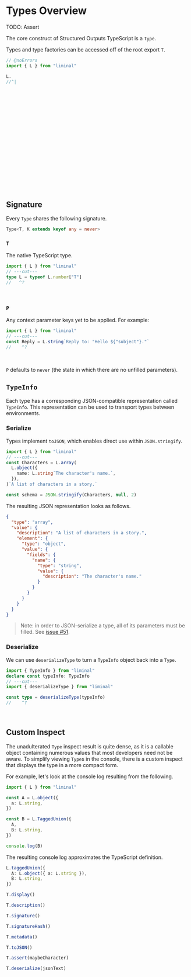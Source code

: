 # Types Overview

TODO: Assert

The core construct of Structured Outputs TypeScript is a `Type`.

Types and type factories can be accessed off of the root export `T`.

```ts twoslash
// @noErrors
import { L } from "liminal"

L.
//^|
```

<br />
<br />
<br />
<br />
<br />
<br />
<br />
<br />
<br />
<br />
<br />
<br />
<br />
<br />
<br />
<br />

## Signature

Every `Type` shares the following signature.

```ts
Type<T, K extends keyof any = never>
```

### `T`

The native TypeScript type.

```ts twoslash
import { L } from "liminal"
// ---cut---
type L = typeof L.number["T"]
//   ^?
```

<br />

### `P`

Any context parameter keys yet to be applied. For example:

```ts twoslash
import { L } from "liminal"
// ---cut---
const Reply = L.string`Reply to: "Hello ${"subject"}."`
//    ^?
```

<br />

`P` defaults to `never` (the state in which there are no unfilled parameters).

## `TypeInfo`

Each type has a corresponding JSON-compatible representation called `TypeInfo`. This representation
can be used to transport types between environments.

### Serialize

Types implement `toJSON`, which enables direct use within `JSON.stringify`.

```ts twoslash
import { L } from "liminal"
// ---cut---
const Characters = L.array(
  L.object({
    name: L.string`The character's name.`,
  }),
)`A list of characters in a story.`

const schema = JSON.stringify(Characters, null, 2)
```

The resulting JSON representation looks as follows.

```json
{
  "type": "array",
  "value": {
    "description": "A list of characters in a story.",
    "element": {
      "type": "object",
      "value": {
        "fields": {
          "name": {
            "type": "string",
            "value": {
              "description": "The character's name."
            }
          }
        }
      }
    }
  }
}
```

> Note: in order to JSON-serialize a type, all of its parameters must be filled. See
> [issue #51](https://github.com/harrysolovay/liminal/issues/51).

### Deserialize

We can use `deserializeType` to turn a `TypeInfo` object back into a `Type`.

```ts
import { TypeInfo } from "liminal"
declare const typeInfo: TypeInfo
// ---cut---
import { deserializeType } from "liminal"

const type = deserializeType(typeInfo)
//    ^?
```

<br />

## Custom Inspect

The unadulterated `Type` inspect result is quite dense, as it is a callable object containing
numerous values that most developers need not be aware. To simplify viewing `Type`s in the console,
there is a custom inspect that displays the type in a more compact form.

For example, let's look at the console log resulting from the following.

```ts
import { L } from "liminal"

const A = L.object({
  a: L.string,
})

const B = L.TaggedUnion({
  A,
  B: L.string,
})

console.log(B)
```

The resulting console log approximates the TypeScript definition.

```ts
L.taggedUnion({
  A: L.object({ a: L.string }),
  B: L.string,
})
```

```ts
T.display()

T.description()

T.signature()

T.signatureHash()

T.metadata()

T.toJSON()

T.assert(maybeCharacter)

T.deserialize(jsonText)
```
